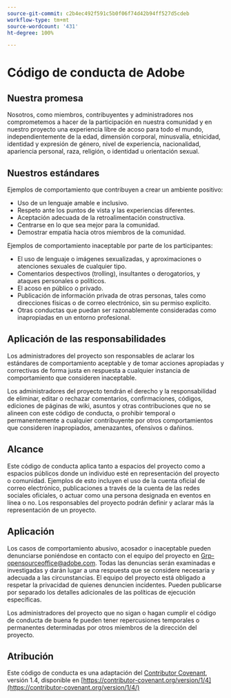 ```yaml
---
source-git-commit: c2b4ec492f591c5b0f06f74d42b94ff527d5cdeb
workflow-type: tm+mt
source-wordcount: '431'
ht-degree: 100%

---
```

# Código de conducta de Adobe

## Nuestra promesa

Nosotros, como miembros, contribuyentes y administradores nos comprometemos a
hacer de la participación en nuestra comunidad y en nuestro proyecto una
experiencia libre de acoso para todo el mundo, independientemente de la edad, dimensión corporal,
minusvalía, etnicidad, identidad y expresión de género, nivel de experiencia,
nacionalidad, apariencia personal, raza, religión, o identidad u
orientación sexual.

## Nuestros estándares

Ejemplos de comportamiento que contribuyen a crear un ambiente positivo:

* Uso de un lenguaje amable e inclusivo.
* Respeto ante los puntos de vista y las experiencias diferentes.
* Aceptación adecuada de la retroalimentación constructiva.
* Centrarse en lo que sea mejor para la comunidad.
* Demostrar empatía hacia otros miembros de la comunidad.

Ejemplos de comportamiento inaceptable por parte de los participantes:

* El uso de lenguaje o imágenes sexualizadas, y aproximaciones o
atenciones sexuales de cualquier tipo.
* Comentarios despectivos (trolling), insultantes o derogatorios, y ataques personales o políticos.
* El acoso en público o privado.
* Publicación de información privada de otras personas, tales como direcciones físicas o de correo electrónico, sin su permiso explícito.
* Otras conductas que puedan ser razonablemente consideradas como inapropiadas en un entorno profesional.

## Aplicación de las responsabilidades

Los administradores del proyecto son responsables de aclarar los estándares de
comportamiento aceptable y de tomar acciones apropiadas y correctivas de
forma justa en respuesta a cualquier instancia de comportamiento que consideren inaceptable.

Los administradores del proyecto tendrán el derecho y la responsabilidad de
eliminar, editar o rechazar comentarios, confirmaciones, códigos, ediciones de páginas de wiki, asuntos y otras contribuciones
que no se alineen con este código de conducta, o prohibir temporal o
permanentemente a cualquier contribuyente por otros comportamientos que consideren inapropiados,
amenazantes, ofensivos o dañinos.

## Alcance

Este código de conducta aplica tanto a espacios del proyecto como a espacios
públicos donde un individuo esté en representación del proyecto o comunidad. Ejemplos de
esto incluyen el uso de la cuenta oficial de
correo electrónico, publicaciones a través de la cuenta de las redes sociales oficiales, o actuar como una persona designada en eventos en línea o no. Los responsables del proyecto podrán definir y aclarar más la representación de un proyecto.

## Aplicación

Los casos de comportamiento abusivo, acosador o inaceptable pueden denunciarse poniéndose en contacto con el equipo del proyecto en Grp-opensourceoffice@adobe.com. Todas 
las denuncias serán examinadas e investigadas y darán lugar a una respuesta que
se considere necesaria y adecuada a las circunstancias. El equipo del proyecto está
obligado a respetar la privacidad de quienes denuncien incidentes.
Pueden publicarse por separado los detalles adicionales de las políticas de ejecución específicas.

Los administradores del proyecto que no sigan o hagan cumplir el código de conducta de buena fe
pueden tener repercusiones temporales o permanentes determinadas por otros
miembros de la dirección del proyecto.

## Atribución

Este código de conducta es una adaptación del [Contributor Covenant](https://contributor-covenant.org), versión 1.4,
disponible en [https://contributor-covenant.org/version/1/4](https://contributor-covenant.org/version/1/4/)
